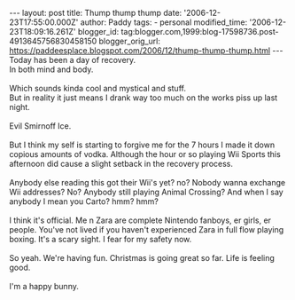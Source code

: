 \-\-- layout: post title: Thump thump thump date:
\'2006-12-23T17:55:00.000Z\' author: Paddy tags: - personal
modified\_time: \'2006-12-23T18:09:16.261Z\' blogger\_id:
tag:blogger.com,1999:blog-17598736.post-4913645756830458150
blogger\_orig\_url:
https://paddeesplace.blogspot.com/2006/12/thump-thump-thump.html \-\--
Today has been a day of recovery.\
In both mind and body.\
\
Which sounds kinda cool and mystical and stuff.\
But in reality it just means I drank way too much on the works piss up
last night.\
\
Evil Smirnoff Ice.\
\
But I think my self is starting to forgive me for the 7 hours I made it
down copious amounts of vodka. Although the hour or so playing Wii
Sports this afternoon did cause a slight setback in the recovery
process.\
\
Anybody else reading this got their Wii\'s yet? no? Nobody wanna
exchange Wii addresses? No? Anybody still playing Animal Crossing? And
when I say anybody I mean you Carto? hmm? hmm?\
\
I think it\'s official. Me n Zara are complete Nintendo fanboys, er
girls, er people. You\'ve not lived if you haven\'t experienced Zara in
full flow playing boxing. It\'s a scary sight. I fear for my safety
now.\
\
So yeah. We\'re having fun. Christmas is going great so far. Life is
feeling good.\
\
I\'m a happy bunny.
